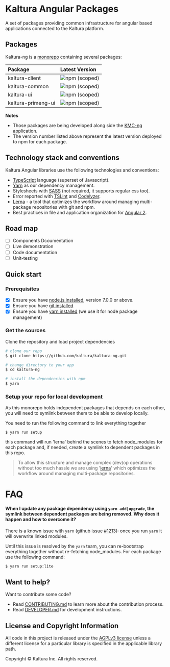 
# Kaltura Angular Packages

A set of packages providing common infrastructure for angular based applications connected to the Kaltura platform.

## Packages
Kaltura-ng is a [monorepo](https://developer.atlassian.com/blog/2015/10/monorepos-in-git/) containing several packages:

| Package | Latest Version  |
|:--------|:-------|
| kaltura-client | ![npm (scoped)](https://img.shields.io/npm/v/@kaltura-ng/kaltura-client.svg?maxAge=86400) |
| kaltura-common | ![npm (scoped)](https://img.shields.io/npm/v/@kaltura-ng/kaltura-common.svg?maxAge=86400) |
| kaltura-ui | ![npm (scoped)](https://img.shields.io/npm/v/@kaltura-ng/kaltura-ui.svg?maxAge=86400) |
| kaltura-primeng-ui | ![npm (scoped)](https://img.shields.io/npm/v/@kaltura-ng/kaltura-primeng-ui.svg?maxAge=86400) |
**Notes**
- Those packages are being developed along side the [KMC-ng](https://github.com/kaltura/kmc-ng) application.
- The version number listed above represent the latest version deployed to npm for each package. 
  
## Technology stack and conventions
Kaltura Angular libraries use the following technologies and conventions:
* [TypeScript](http://www.typescriptlang.org/) language (superset of Javascript).
* [Yarn](https://yarnpkg.com/en/) as our dependency management.
* Stylesheets with [SASS](http://sass-lang.com/) (not required, it supports regular css too).
* Error reported with [TSLint](http://palantir.github.io/tslint/) and [Codelyzer](https://github.com/mgechev/codelyzer).
* [Lerna](https://github.com/lerna/lerna) - a tool that optimizes the workflow around managing multi-package repositories with git and npm.
* Best practices in file and application organization for [Angular 2]({https://angular.io/).

## Road map
- [ ] Components Dcoumentation
- [ ] Live demonstration
- [ ] Code documentation
- [ ] Unit-testing

## Quick start

### Prerequisites

- [x] Ensure you have [node.js installed](https://nodejs.org/en/download/current/), version 7.0.0 or above. 
- [x] Ensure you have [git installed](https://git-for-windows.github.io/) 
- [x] Ensure you have [yarn installed](https://yarnpkg.com/lang/en/docs/install/) (we use it for node package management) 

### Get the sources
Clone the repository and load project dependencies
```bash
# clone our repo
$ git clone https://github.com/kaltura/kaltura-ng.git 

# change directory to your app
$ cd kaltura-ng

# install the dependencies with npm
$ yarn
```


### Setup your repo for local development
As this monorepo holds independent packages that depends on each other, you will need to symlink between them to be able to develop locally.


You need to run the following command to link everything together
```
$ yarn run setup
```

this command will run 'lerna' behind the scenes to fetch node_modules for each package and, if needed, create a symlink to dependent packages in this repo.

> To allow this structure and manage complex (dev)op operations without too much hassle we are using '[lerna](https://github.com/lerna/lerna)' which optimizes the workflow around managing multi-package repositories.


# FAQ

#### When I update any package dependency using `yarn add|upgrade`, the symlink between dependent packages are being removed. Why does it happen and how to overcome it?
There is a known issue with `yarn` (github issue [#1213](https://github.com/yarnpkg/yarn/issues/1214)): once you run `yarn` it will overwrite linked modules. 

Until this issue is resolved by the `yarn` team, you can re-bootstrap everything together without re-fetching node_modules. For each package use the following command:
```bash
$ yarn run setup:lite
```

## Want to help?
Want to contribute some code?
- Read [CONTRIBUTING.md](CONTRIBUTING.md) to learn more about the contribution process.
- Read [DEVELOPER.md](DEVELOPER.md) for development instructions.

## License and Copyright Information
All code in this project is released under the [AGPLv3 license](http://www.gnu.org/licenses/agpl-3.0.html) unless a different license for a particular library is specified in the applicable library path.

Copyright © Kaltura Inc. All rights reserved.
